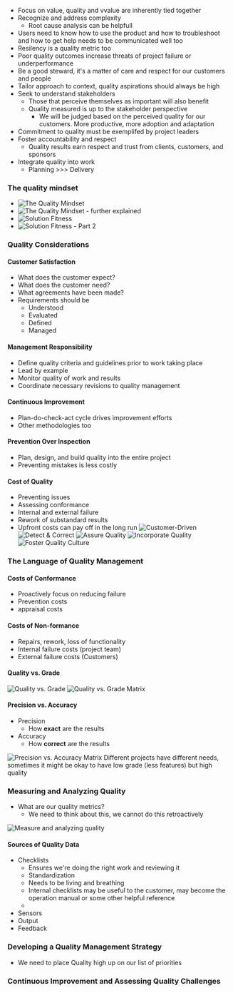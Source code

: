 
- Focus on value, quality and vvalue are inherently tied together
- Recognize and address complexity
  - Root cause analysis can be helpfull
- Users need to know how to use the product and how to troubleshoot and how to get help needs to be communicated well too
- Resilency is a quality metric too
- Poor quality outcomes increase threats of project failure or underperformance
- Be a good steward, it's a matter of care and respect for our customers and people
- Tailor approach to context, quality aspirations should always be high
- Seek to understand stakeholders
  - Those that perceive themselves as important will also benefit
  - Quality measured is up to the stakeholder perspective
    - We will be judged based on the perceived quality for our customers. More productive, more adoption and adaptation
- Commitment to quality must be exemplifed by project leaders
- Foster accountability and respect
  - Quality results earn respect and trust from clients, customers, and sponsors
- Integrate quality into work
  - Planning >>> Delivery

### The quality mindset
- ![The Quality Mindset](/assets/images/2022-07-11-16-03-55.png)
- ![The Quality Mindset - further explained](/assets/images/2022-07-11-16-04-31.png)
- ![Solution Fitness](/assets/images/2022-07-11-16-05-21.png)
- ![Solution Fitness - Part 2](/assets/images/2022-07-11-16-06-24.png)

### Quality Considerations

#### Customer Satisfaction

- What does the customer expect?
- What does the customer need?
- What agreements have been made?
- Requirements should be
  - Understood
  - Evaluated
  - Defined
  - Managed

#### Management Responsibility

- Define quality criteria and guidelines prior to work taking place
- Lead by example
- Monitor quality of work and results
- Coordinate necessary revisions to quality management

#### Continuous Improvement

- Plan-do-check-act cycle drives improvement efforts
- Other methodologies too

#### Prevention Over Inspection

- Plan, design, and build quality into the entire project
- Preventing mistakes is less costly


#### Cost of Quality

- Preventing issues
- Assessing conformance
- Internal and external failure
- Rework of substandard results
- Upfront costs can pay off in the long run
![Customer-Driven](/assets/images/2022-07-11-16-28-13.png)
![Detect & Correct](/assets/images/2022-07-11-16-29-09.png)
![Assure Quality](/assets/images/2022-07-11-16-29-31.png)
![Incorporate Quality](/assets/images/2022-07-11-16-29-53.png)
![Foster Quality Culture](/assets/images/2022-07-11-16-30-14.png)

### The Language of Quality Management

#### Costs of Conformance  

- Proactively focus on reducing failure  
- Prevention costs
- appraisal costs

#### Costs of Non-formance

- Repairs, rework, loss of functionality
- Internal failure costs (project team)
- External failure costs (Customers)

#### Quality vs. Grade

![Quality vs. Grade](/assets/images/2022-07-11-16-34-52.png)
![Quality vs. Grade Matrix](/assets/images/2022-07-11-16-35-49.png)

#### Precision vs. Accuracy

- Precision
  - How **exact** are the results
- Accuracy
  - How **correct** are the results

![Precision vs. Accuracy Matrix](/assets/images/2022-07-11-16-41-20.png)
Different projects have different needs, sometimes it might be okay to have low grade (less features) but high quality

### Measuring and Analyzing Quality

- What are our quality metrics?
  - We need to think about this, we cannot do this retroactively

![Measure and analyzing quality](/assets/images/2022-07-11-16-49-40.png)

#### Sources of Quality Data

- Checklists
  - Ensures we're doing the right work and reviewing it
  - Standardization
  - Needs to be living and breathing
  - Internal checklists may be useful to the customer, may become the operation manual or some other helpful reference
  - 
- Sensors
- Output
- Feedback


### Developing a Quality Management Strategy

- We need to place Quality high up on our list of priorities

### Continuous Improvement and Assessing Quality Challenges


